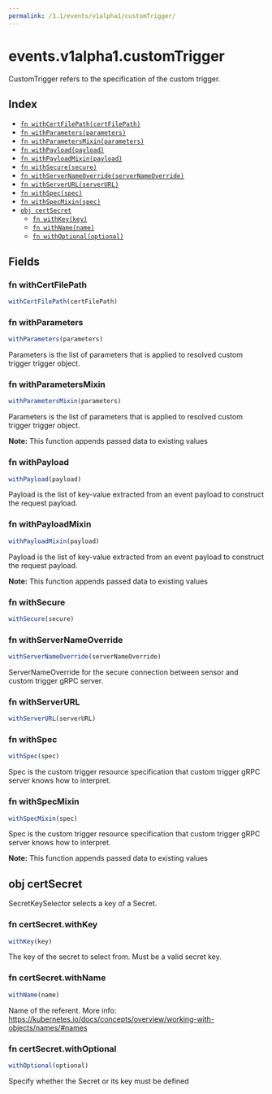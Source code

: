 ```yaml
---
permalink: /3.1/events/v1alpha1/customTrigger/
---
```


# events.v1alpha1.customTrigger

CustomTrigger refers to the specification of the custom trigger.

## Index

* [`fn withCertFilePath(certFilePath)`](#fn-withcertfilepath)
* [`fn withParameters(parameters)`](#fn-withparameters)
* [`fn withParametersMixin(parameters)`](#fn-withparametersmixin)
* [`fn withPayload(payload)`](#fn-withpayload)
* [`fn withPayloadMixin(payload)`](#fn-withpayloadmixin)
* [`fn withSecure(secure)`](#fn-withsecure)
* [`fn withServerNameOverride(serverNameOverride)`](#fn-withservernameoverride)
* [`fn withServerURL(serverURL)`](#fn-withserverurl)
* [`fn withSpec(spec)`](#fn-withspec)
* [`fn withSpecMixin(spec)`](#fn-withspecmixin)
* [`obj certSecret`](#obj-certsecret)
  * [`fn withKey(key)`](#fn-certsecretwithkey)
  * [`fn withName(name)`](#fn-certsecretwithname)
  * [`fn withOptional(optional)`](#fn-certsecretwithoptional)

## Fields

### fn withCertFilePath

```ts
withCertFilePath(certFilePath)
```



### fn withParameters

```ts
withParameters(parameters)
```

Parameters is the list of parameters that is applied to resolved custom trigger trigger object.

### fn withParametersMixin

```ts
withParametersMixin(parameters)
```

Parameters is the list of parameters that is applied to resolved custom trigger trigger object.

**Note:** This function appends passed data to existing values

### fn withPayload

```ts
withPayload(payload)
```

Payload is the list of key-value extracted from an event payload to construct the request payload.

### fn withPayloadMixin

```ts
withPayloadMixin(payload)
```

Payload is the list of key-value extracted from an event payload to construct the request payload.

**Note:** This function appends passed data to existing values

### fn withSecure

```ts
withSecure(secure)
```



### fn withServerNameOverride

```ts
withServerNameOverride(serverNameOverride)
```

ServerNameOverride for the secure connection between sensor and custom trigger gRPC server.

### fn withServerURL

```ts
withServerURL(serverURL)
```



### fn withSpec

```ts
withSpec(spec)
```

Spec is the custom trigger resource specification that custom trigger gRPC server knows how to interpret.

### fn withSpecMixin

```ts
withSpecMixin(spec)
```

Spec is the custom trigger resource specification that custom trigger gRPC server knows how to interpret.

**Note:** This function appends passed data to existing values

## obj certSecret

SecretKeySelector selects a key of a Secret.

### fn certSecret.withKey

```ts
withKey(key)
```

The key of the secret to select from.  Must be a valid secret key.

### fn certSecret.withName

```ts
withName(name)
```

Name of the referent. More info: https://kubernetes.io/docs/concepts/overview/working-with-objects/names/#names

### fn certSecret.withOptional

```ts
withOptional(optional)
```

Specify whether the Secret or its key must be defined